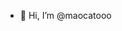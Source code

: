 - 👋 Hi, I’m @maocatooo
<!---
- 👀 I’m interested in ...
- 🌱 I’m currently learning ...
- 💞️ I’m looking to collaborate on ...
- 📫 How to reach me ...
--->
<!---
[![Anurag's github stats](https://github-readme-stats.vercel.app/api?username=maocatooo&count_private=true&show_icons=true&theme=dracula)](https://github.com/maocatooo)
--->
<!---
maocatooo/maocatooo is a ✨ special ✨ repository because its `README.md` (this file) appears on your GitHub profile.
You can click the Preview link to take a look at your changes.
--->

